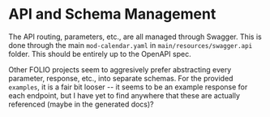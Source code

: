 # API and Schema Management

The API routing, parameters, etc., are all managed through Swagger. This is done through the main
`mod-calendar.yaml` in `main/resources/swagger.api` folder. This should be entirely up to the
OpenAPI spec.

Other FOLIO projects seem to aggresively prefer abstracting every parameter, response, etc., into
separate schemas. For the provided `examples`, it is a fair bit looser -- it seems to be an example
response for each endpoint, but I have yet to find anywhere that these are actually referenced
(maybe in the generated docs)?
